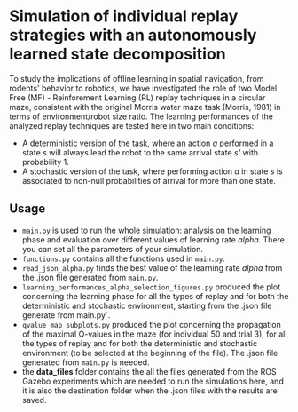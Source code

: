 # Simulation of individual replay strategies with an autonomously learned state decomposition
To study the implications of offline learning in spatial navigation, from rodents' behavior to robotics, we have
investigated the role of two Model Free (MF) - Reinforement Learning (RL) replay techniques in a circular maze,
consistent with the original Morris water maze task (Morris, 1981) in terms of environment/robot size ratio. The
learning performances of the analyzed replay techniques are tested here in two main conditions:
- A deterministic version of the task, where an action *a* performed in a state *s* will always lead the robot to the
  same arrival state *s'* with probability 1.
- A stochastic version of the task, where performing action *a* in state *s* is associated to non-null probabilities of
  arrival for more than one state.

## Usage
- `main.py` is used to run the whole simulation: analysis on the learning phase and evaluation over different values of
  learning rate *alpha*. There you can set all the parameters of your simulation.
- `functions.py` contains all the functions used in `main.py`.
- `read_json_alpha.py` finds the best value of the learning rate *alpha* from the .json file generated from `main.py`.
- `learning_performances_alpha_selection_figures.py` produced the plot concerning the learning phase for all the types
  of replay and for both the deterministic and stochastic environment, starting from the .json file generate from 
  main.py`.
- `qvalue_map_subplots.py` produced the plot concerning the propagation of the maximal Q-values in the maze (for
  individual 50 and trial 3), for all the types of replay and for both the deterministic and stochastic environment (to
  be selected at the beginning of the file). The .json file generated from `main.py` is needed.
- the **data_files** folder contains the all the files generated from the ROS Gazebo experiments which are needed to run
the simulations here, and it is also the destination folder when the .json files with the results are saved.